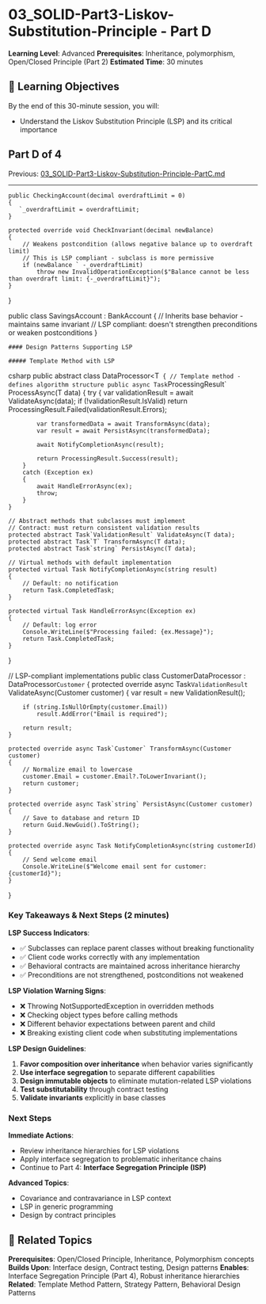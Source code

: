 # 03_SOLID-Part3-Liskov-Substitution-Principle - Part D

**Learning Level**: Advanced
**Prerequisites**: Inheritance, polymorphism, Open/Closed Principle (Part 2)
**Estimated Time**: 30 minutes

## 🎯 Learning Objectives

By the end of this 30-minute session, you will:

- Understand the Liskov Substitution Principle (LSP) and its critical importance

## Part D of 4

Previous: [03_SOLID-Part3-Liskov-Substitution-Principle-PartC.md](03_SOLID-Part3-Liskov-Substitution-Principle-PartC.md)

---

    public CheckingAccount(decimal overdraftLimit = 0)
    {
       `_overdraftLimit = overdraftLimit;
    }

    protected override void CheckInvariant(decimal newBalance)
    {
        // Weakens postcondition (allows negative balance up to overdraft limit)
        // This is LSP compliant - subclass is more permissive
        if (newBalance ` -_overdraftLimit)
            throw new InvalidOperationException($"Balance cannot be less than overdraft limit: {-_overdraftLimit}");
    }
}

public class SavingsAccount : BankAccount
{
    // Inherits base behavior - maintains same invariant
    // LSP compliant: doesn't strengthen preconditions or weaken postconditions
}

    #### Design Patterns Supporting LSP

    ##### Template Method with LSP
csharp
public abstract class DataProcessor<T`
{
    // Template method - defines algorithm structure
    public async Task`ProcessingResult` ProcessAsync(T data)
    {
        try
        {
            var validationResult = await ValidateAsync(data);
            if (!validationResult.IsValid)
                return ProcessingResult.Failed(validationResult.Errors);

            var transformedData = await TransformAsync(data);
            var result = await PersistAsync(transformedData);

            await NotifyCompletionAsync(result);

            return ProcessingResult.Success(result);
        }
        catch (Exception ex)
        {
            await HandleErrorAsync(ex);
            throw;
        }
    }

    // Abstract methods that subclasses must implement
    // Contract: must return consistent validation results
    protected abstract Task`ValidationResult` ValidateAsync(T data);
    protected abstract Task`T` TransformAsync(T data);
    protected abstract Task`string` PersistAsync(T data);

    // Virtual methods with default implementation
    protected virtual Task NotifyCompletionAsync(string result)
    {
        // Default: no notification
        return Task.CompletedTask;
    }

    protected virtual Task HandleErrorAsync(Exception ex)
    {
        // Default: log error
        Console.WriteLine($"Processing failed: {ex.Message}");
        return Task.CompletedTask;
    }
}

// LSP-compliant implementations
public class CustomerDataProcessor : DataProcessor`Customer`
{
    protected override async Task`ValidationResult` ValidateAsync(Customer customer)
    {
        var result = new ValidationResult();

        if (string.IsNullOrEmpty(customer.Email))
            result.AddError("Email is required");

        return result;
    }

    protected override async Task`Customer` TransformAsync(Customer customer)
    {
        // Normalize email to lowercase
        customer.Email = customer.Email?.ToLowerInvariant();
        return customer;
    }

    protected override async Task`string` PersistAsync(Customer customer)
    {
        // Save to database and return ID
        return Guid.NewGuid().ToString();
    }

    protected override async Task NotifyCompletionAsync(string customerId)
    {
        // Send welcome email
        Console.WriteLine($"Welcome email sent for customer: {customerId}");
    }
}

### Key Takeaways & Next Steps (2 minutes)

**LSP Success Indicators**:

- ✅ Subclasses can replace parent classes without breaking functionality
- ✅ Client code works correctly with any implementation
- ✅ Behavioral contracts are maintained across inheritance hierarchy
- ✅ Preconditions are not strengthened, postconditions not weakened

**LSP Violation Warning Signs**:

- ❌ Throwing NotSupportedException in overridden methods
- ❌ Checking object types before calling methods
- ❌ Different behavior expectations between parent and child
- ❌ Breaking existing client code when substituting implementations

**LSP Design Guidelines**:

1. **Favor composition over inheritance** when behavior varies significantly
2. **Use interface segregation** to separate different capabilities
3. **Design immutable objects** to eliminate mutation-related LSP violations
4. **Test substitutability** through contract testing
5. **Validate invariants** explicitly in base classes

### Next Steps

**Immediate Actions**:

- Review inheritance hierarchies for LSP violations
- Apply interface segregation to problematic inheritance chains
- Continue to Part 4: **Interface Segregation Principle (ISP)**

**Advanced Topics**:

- Covariance and contravariance in LSP context
- LSP in generic programming
- Design by contract principles

## 🔗 Related Topics

**Prerequisites**: Open/Closed Principle, Inheritance, Polymorphism concepts
**Builds Upon**: Interface design, Contract testing, Design patterns
**Enables**: Interface Segregation Principle (Part 4), Robust inheritance hierarchies
**Related**: Template Method Pattern, Strategy Pattern, Behavioral Design Patterns
